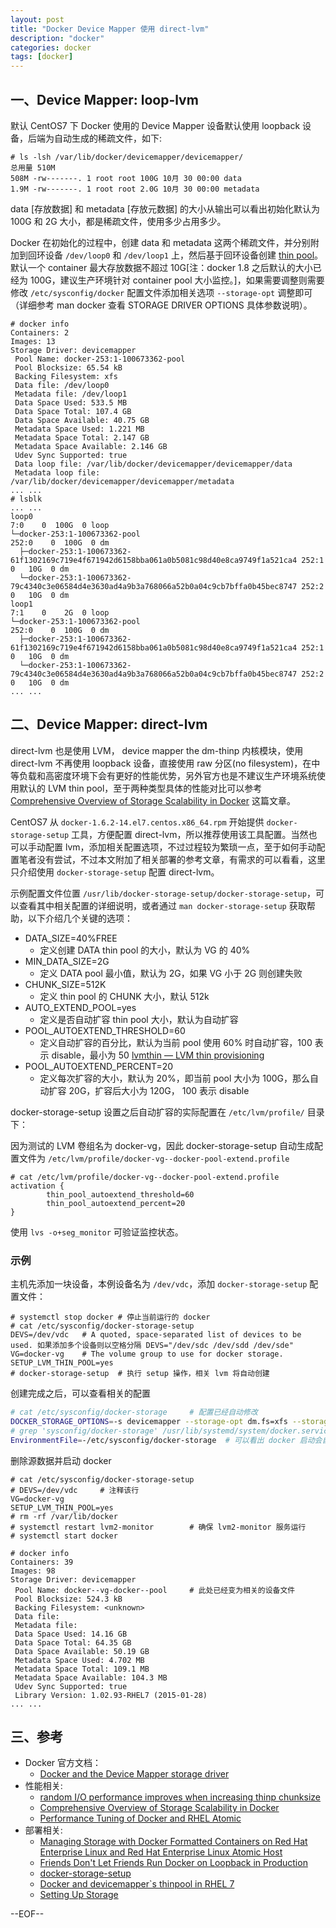 ```yaml
---
layout: post
title: "Docker Device Mapper 使用 direct-lvm"
description: "docker"
categories: docker
tags: [docker]
---
```


## 一、Device Mapper: loop-lvm

默认 CentOS7 下 Docker 使用的 Device Mapper 设备默认使用 loopback 设备，后端为自动生成的稀疏文件，如下:

```
# ls -lsh /var/lib/docker/devicemapper/devicemapper/
总用量 510M
508M -rw-------. 1 root root 100G 10月 30 00:00 data
1.9M -rw-------. 1 root root 2.0G 10月 30 00:00 metadata
```

data [存放数据] 和 metadata [存放元数据] 的大小从输出可以看出初始化默认为 100G 和 2G 大小，都是稀疏文件，使用多少占用多少。

Docker 在初始化的过程中，创建 data 和 metadata 这两个稀疏文件，并分别附加到回环设备 `/dev/loop0` 和 `/dev/loop1` 上，然后基于回环设备创建 [thin pool](https://www.kernel.org/doc/Documentation/device-mapper/thin-provisioning.txt)。 默认一个 container 最大存放数据不超过 10G[注：docker 1.8 之后默认的大小已经为 100G，建议生产环境针对 container pool 大小监控。]，如果需要调整则需要修改 `/etc/sysconfig/docker` 配置文件添加相关选项 `--storage-opt` 调整即可（详细参考 man docker 查看 STORAGE DRIVER OPTIONS 具体参数说明）。

```
# docker info
Containers: 2
Images: 13
Storage Driver: devicemapper
 Pool Name: docker-253:1-100673362-pool
 Pool Blocksize: 65.54 kB
 Backing Filesystem: xfs
 Data file: /dev/loop0
 Metadata file: /dev/loop1
 Data Space Used: 533.5 MB
 Data Space Total: 107.4 GB
 Data Space Available: 40.75 GB
 Metadata Space Used: 1.221 MB
 Metadata Space Total: 2.147 GB
 Metadata Space Available: 2.146 GB
 Udev Sync Supported: true
 Data loop file: /var/lib/docker/devicemapper/devicemapper/data
 Metadata loop file: /var/lib/docker/devicemapper/devicemapper/metadata
... ...
# lsblk
... ...
loop0                                                                                         7:0    0  100G  0 loop
└─docker-253:1-100673362-pool                                                               252:0    0  100G  0 dm
  ├─docker-253:1-100673362-61f1302169c719e4f671942d6158bba061a0b5081c98d40e8ca9749f1a521ca4 252:1    0   10G  0 dm
  └─docker-253:1-100673362-79c4340c3e06584d4e3630ad4a9b3a768066a52b0a04c9cb7bffa0b45bec8747 252:2    0   10G  0 dm
loop1                                                                                         7:1    0    2G  0 loop
└─docker-253:1-100673362-pool                                                               252:0    0  100G  0 dm
  ├─docker-253:1-100673362-61f1302169c719e4f671942d6158bba061a0b5081c98d40e8ca9749f1a521ca4 252:1    0   10G  0 dm
  └─docker-253:1-100673362-79c4340c3e06584d4e3630ad4a9b3a768066a52b0a04c9cb7bffa0b45bec8747 252:2    0   10G  0 dm
... ...
```

## 二、Device Mapper: direct-lvm

direct-lvm 也是使用 LVM， device mapper the dm-thinp 内核模块，使用 direct-lvm 不再使用 loopback 设备，直接使用 raw 分区(no filesystem)，在中等负载和高密度环境下会有更好的性能优势，另外官方也是不建议生产环境系统使用默认的 LVM thin pool，至于两种类型具体的性能对比可以参考 [Comprehensive Overview of Storage Scalability in Docker](https://developerblog。redhat。com/2014/09/30/overview-storage-scalability-docker/) 这篇文章。

CentOS7 从 `docker-1.6.2-14.el7.centos.x86_64.rpm` 开始提供 `docker-storage-setup` 工具，方便配置 direct-lvm，所以推荐使用该工具配置。当然也可以手动配置 lvm，添加相关配置选项，不过过程较为繁琐一点，至于如何手动配置笔者没有尝试，不过本文附加了相关部署的参考文章，有需求的可以看看，这里只介绍使用 `docker-storage-setup` 配置 direct-lvm。

示例配置文件位置 `/usr/lib/docker-storage-setup/docker-storage-setup`，可以查看其中相关配置的详细说明，或者通过 `man docker-storage-setup` 获取帮助，以下介绍几个关键的选项：

* DATA_SIZE=40%FREE
    * 定义创建 DATA thin pool 的大小，默认为 VG 的 40%
* MIN_DATA_SIZE=2G
    * 定义 DATA pool 最小值，默认为 2G，如果 VG 小于 2G 则创建失败
* CHUNK_SIZE=512K
    * 定义 thin pool 的 CHUNK 大小，默认 512k
* AUTO_EXTEND_POOL=yes
    * 定义是否自动扩容 thin pool 大小，默认为自动扩容
* POOL_AUTOEXTEND_THRESHOLD=60
    * 定义自动扩容的百分比，默认为当前 pool 使用 60% 时自动扩容，100 表示 disable，最小为 50 [lvmthin — LVM thin provisioning](http://man7.org/linux/man-pages/man7/lvmthin.7.html)
* POOL_AUTOEXTEND_PERCENT=20
    * 定义每次扩容的大小，默认为 20%，即当前 pool 大小为 100G，那么自动扩容 20G，扩容后大小为 120G， 100 表示 disable

docker-storage-setup 设置之后自动扩容的实际配置在 `/etc/lvm/profile/` 目录下：

因为测试的 LVM 卷组名为 docker-vg，因此 docker-storage-setup 自动生成配置文件为 `/etc/lvm/profile/docker-vg--docker-pool-extend.profile`

```
# cat /etc/lvm/profile/docker-vg--docker-pool-extend.profile
activation {
        thin_pool_autoextend_threshold=60
        thin_pool_autoextend_percent=20
}
```

使用 `lvs -o+seg_monitor` 可验证监控状态。

### 示例

主机先添加一块设备，本例设备名为 `/dev/vdc`，添加 `docker-storage-setup` 配置文件：

```
# systemctl stop docker # 停止当前运行的 docker
# cat /etc/sysconfig/docker-storage-setup
DEVS=/dev/vdc   # A quoted, space-separated list of devices to be used. 如果添加多个设备则以空格分隔 DEVS="/dev/sdc /dev/sdd /dev/sde"
VG=docker-vg    # The volume group to use for docker storage.
SETUP_LVM_THIN_POOL=yes
# docker-storage-setup  # 执行 setup 操作，相关 lvm 将自动创建
```

创建完成之后，可以查看相关的配置

``` bash
# cat /etc/sysconfig/docker-storage     # 配置已经自动修改
DOCKER_STORAGE_OPTIONS=-s devicemapper --storage-opt dm.fs=xfs --storage-opt dm.thinpooldev=/dev/mapper/docker--vg-docker--pool
# grep 'sysconfig/docker-storage' /usr/lib/systemd/system/docker.service
EnvironmentFile=-/etc/sysconfig/docker-storage  # 可以看出 docker 启动会自动加载该配置文件
```

删除源数据并启动 docker

```
# cat /etc/sysconfig/docker-storage-setup
# DEVS=/dev/vdc     # 注释该行
VG=docker-vg
SETUP_LVM_THIN_POOL=yes
# rm -rf /var/lib/docker
# systemctl restart lvm2-monitor        # 确保 lvm2-monitor 服务运行
# systemctl start docker
```

```
# docker info
Containers: 39
Images: 98
Storage Driver: devicemapper
 Pool Name: docker--vg-docker--pool     # 此处已经变为相关的设备文件
 Pool Blocksize: 524.3 kB
 Backing Filesystem: <unknown>
 Data file:
 Metadata file:
 Data Space Used: 14.16 GB
 Data Space Total: 64.35 GB
 Data Space Available: 50.19 GB
 Metadata Space Used: 4.702 MB
 Metadata Space Total: 109.1 MB
 Metadata Space Available: 104.3 MB
 Udev Sync Supported: true
 Library Version: 1.02.93-RHEL7 (2015-01-28)
... ...
```

## 三、参考

* Docker 官方文档：
    * [Docker and the Device Mapper storage driver](https://docs.docker.com/engine/userguide/storagedriver/device-mapper-driver/)
* 性能相关:
    * [random I/O performance improves when increasing thinp chunksize](https://github.com/projectatomic/docker-storage-setup/issues/31#issuecomment-104387530)
    * [Comprehensive Overview of Storage Scalability in Docker](https://developerblog.redhat.com/2014/09/30/overview-storage-scalability-docker/)
    * [Performance Tuning of Docker and RHEL Atomic](http://devconf.cz/files/slides2015/friday/Performance%20Tuning%20of%20Docker%20and%20RHEL%20Atomic.pdf)
* 部署相关:
    * [Managing Storage with Docker Formatted Containers on Red Hat Enterprise Linux and Red Hat Enterprise Linux Atomic Host](https://access.redhat.com/articles/1492923)
    * [Friends Don't Let Friends Run Docker on Loopback in Production](http://www.projectatomic.io/blog/2015/06/notes-on-fedora-centos-and-docker-storage-drivers/)
    * [docker-storage-setup](https://ekuric.wordpress.com/2015/07/17/docker-storage-setup/)
    * [Docker and devicemapper`s thinpool in RHEL 7](http://unpoucode.blogspot.hk/2015/06/docker-and-devicemappers-thinpool-in。html)
    * [Setting Up Storage](http://www.projectatomic.io/docs/docker-storage-recommendation/)

--EOF--

